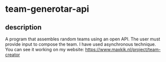 # team-generotar-api
## description 


A program that assembles random teams using an open API. The user must provide input to compose the team. I have used asynchronous technique. You can see it working on my website: https://www.maxkik.nl/project/team-creator
